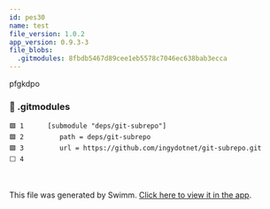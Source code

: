 ```yaml
---
id: pes30
name: test
file_version: 1.0.2
app_version: 0.9.3-3
file_blobs:
  .gitmodules: 8fbdb5467d89cee1eb5578c7046ec638bab3ecca
---
```


pfgkdpo
<!-- NOTE-swimm-snippet: the lines below link your snippet to Swimm -->
### 📄 .gitmodules
```gitmodules
🟩 1      [submodule "deps/git-subrepo"]
🟩 2      	path = deps/git-subrepo
🟩 3      	url = https://github.com/ingydotnet/git-subrepo.git
⬜ 4      
```

<br/>

This file was generated by Swimm. [Click here to view it in the app](https://swimm-web-app.web.app/repos/Z2l0aHViJTNBJTNBYXplcm90aGNvcmUtd290bGslM0ElM0FtYW96U3dpbW0=/docs/pes30).